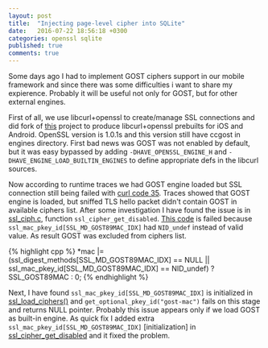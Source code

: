 ```yaml
---
layout: post
title:  "Injecting page-level cipher into SQLite"
date:   2016-07-22 18:56:18 +0300
categories: openssl sqlite
published: true
comments: true
---
```


Some days ago I had to implement GOST ciphers support in our mobile framework and since there was some difficulties i want to share my expierence. Probably it will be useful not only for GOST, but for other external engines. 
<!--more-->

First of all, we use libcurl+openssl to create/manage SSL connections and did fork of [this] project to produce libcurl+openssl prebuilts for iOS and Android. OpenSSL version is 1.0.1s and this version still have ccgost in engines directory. First bad news was GOST was not enabled by default, but it was easy bypassed by adding `-DHAVE_OPENSSL_ENGINE_H` and `-DHAVE_ENGINE_LOAD_BUILTIN_ENGINES` to define appropriate defs in the libcurl sources. 

Now according to runtime traces we had GOST engine loaded but SSL connection still being failed with [curl code 35]. Traces showed that GOST engine is loaded, but sniffed TLS hello packet didn't contain GOST in available ciphers list. After some investigation I have found the issue is in [ssl_ciph.c], function `ssl_cipher_get_disabled`. [This code] is failed because `ssl_mac_pkey_id[SSL_MD_GOST89MAC_IDX]` had `NID_undef` instead of valid value. As result GOST was excluded from ciphers list.

{% highlight cpp %}
    *mac |= (ssl_digest_methods[SSL_MD_GOST89MAC_IDX] == NULL
             || ssl_mac_pkey_id[SSL_MD_GOST89MAC_IDX] ==
             NID_undef) ? SSL_GOST89MAC : 0;
{% endhighlight %}

Next, I have found `ssl_mac_pkey_id[SSL_MD_GOST89MAC_IDX]` is initialized in [ssl_load_ciphers()] and `get_optional_pkey_id("gost-mac")` fails on this stage and returns NULL pointer. Probably this issue appears only if we load GOST as built-in engine. As quick fix I added extra `ssl_mac_pkey_id[SSL_MD_GOST89MAC_IDX]` [initialization] in [ssl_cipher_get_disabled] and it fixed the problem.


[GOST]: https://en.wikipedia.org/wiki/GOST 
[this]: https://github.com/gcesarmza/curl-android-ios
[curl code 35]: https://curl.haxx.se/libcurl/c/libcurl-errors.html#CURLESSLCONNECTERROR
[ssl_ciph.c]: https://github.com/openssl/openssl/blob/57ac73fb5d0a878f282cbcd9e7951c77fdc59e3c/ssl/ssl_ciph.c#L699
[This code]: https://github.com/openssl/openssl/blob/57ac73fb5d0a878f282cbcd9e7951c77fdc59e3c/ssl/ssl_ciph.c#L789
[ssl_load_ciphers()]: https://github.com/openssl/openssl/blob/57ac73fb5d0a878f282cbcd9e7951c77fdc59e3c/ssl/ssl_ciph.c#L432
[initilization]: https://github.com/solardatov/curl-android-ios/blob/master/ssl_ciph.patch#L7
[ssl_cipher_get_disabled]: https://github.com/openssl/openssl/blob/57ac73fb5d0a878f282cbcd9e7951c77fdc59e3c/ssl/ssl_ciph.c#L750
